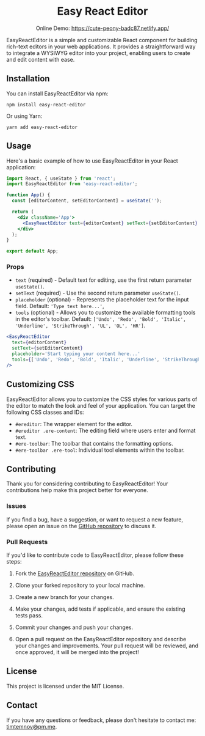 <h1 align="center">
  Easy React Editor
</h1>

<p align="center">
  Online Demo: 
  <a href="https://cute-peony-badc87.netlify.app/">
    https://cute-peony-badc87.netlify.app/
  </a>
</p>

EasyReactEditor is a simple and customizable React component for building rich-text editors in your web applications. It provides a straightforward way to integrate a WYSIWYG editor into your project, enabling users to create and edit content with ease.

## Installation

You can install EasyReactEditor via npm:

`npm install easy-react-editor`

Or using Yarn:

`yarn add easy-react-editor`

## Usage

Here's a basic example of how to use EasyReactEditor in your React application:

```jsx
import React, { useState } from 'react';
import EasyReactEditor from 'easy-react-editor';

function App() {
  const [editorContent, setEditorContent] = useState('');

  return (
    <div className='App'>
      <EasyReactEditor text={editorContent} setText={setEditorContent} />
    </div>
  );
}

export default App;
```

### Props

- `text` (required) - Default text for editing, use the first return parameter `useState()`.
- `setText` (required) - Use the second return parameter `useState()`.
- `placeholder` (optional) - Represents the placeholder text for the input field. Default: `'Type text here...'`,
- `tools` (optional) - Allows you to customize the available formatting tools in the editor's toolbar. Default: `['Undo', 'Redo', 'Bold', 'Italic', 'Underline', 'StrikeThrough', 'UL', 'OL', 'HR']`.

```jsx
<EasyReactEditor
  text={editorContent}
  setText={setEditorContent}
  placeholder='Start typing your content here...'
  tools={['Undo', 'Redo', 'Bold', 'Italic', 'Underline', 'StrikeThrough', 'UL', 'OL', 'HR']}
/>
```

## Customizing CSS

EasyReactEditor allows you to customize the CSS styles for various parts of the editor to match the look and feel of your application. You can target the following CSS classes and IDs:

- `#ereditor`: The wrapper element for the editor.
- `#ereditor .ere-content`: The editing field where users enter and format text.
- `#ere-toolbar`: The toolbar that contains the formatting options.
- `#ere-toolbar .ere-tool`: Individual tool elements within the toolbar.

## Contributing

Thank you for considering contributing to EasyReactEditor! Your contributions help make this project better for everyone.

### Issues

If you find a bug, have a suggestion, or want to request a new feature, please open an issue on the [GitHub repository](https://github.com/dtlnv/easy-react-editor) to discuss it.

### Pull Requests

If you'd like to contribute code to EasyReactEditor, please follow these steps:

1. Fork the [EasyReactEditor repository](https://github.com/dtlnv/easy-react-editor) on GitHub.

2. Clone your forked repository to your local machine.

3. Create a new branch for your changes.

4. Make your changes, add tests if applicable, and ensure the existing tests pass.

5. Commit your changes and push your changes.

6. Open a pull request on the EasyReactEditor repository and describe your changes and improvements. Your pull request will be reviewed, and once approved, it will be merged into the project!

## License
This project is licensed under the MIT License.

## Contact
If you have any questions or feedback, please don't hesitate to contact me: timtemnov@pm.me.
